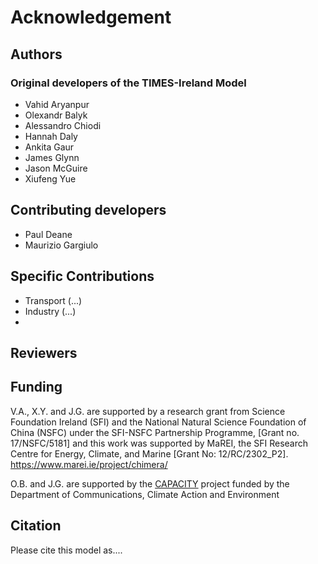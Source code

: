 # Acknowledgement

## Authors
### Original developers of the TIMES-Ireland Model
* Vahid Aryanpur 
* Olexandr Balyk 
* Alessandro Chiodi 
* Hannah Daly 
* Ankita Gaur 
* James Glynn 
* Jason McGuire 
* Xiufeng Yue 


## Contributing developers
* Paul Deane
* Maurizio Gargiulo

## Specific Contributions

* Transport (...)
* Industry (...)
*


## Reviewers

## Funding
V.A., X.Y. and J.G. are supported by a research grant from Science Foundation Ireland (SFI) and the National Natural Science Foundation of China (NSFC) under the SFI-NSFC Partnership Programme, [Grant no. 17/NSFC/5181] and this work was supported by MaREI, the SFI Research Centre for Energy, Climate, and Marine [Grant No: 12/RC/2302_P2]. https://www.marei.ie/project/chimera/

O.B. and J.G. are supported by the [CAPACITY](https://www.marei.ie/project/capacity/) project funded by the Department of Communications, Climate Action and Environment


## Citation
Please cite this model as.... 
